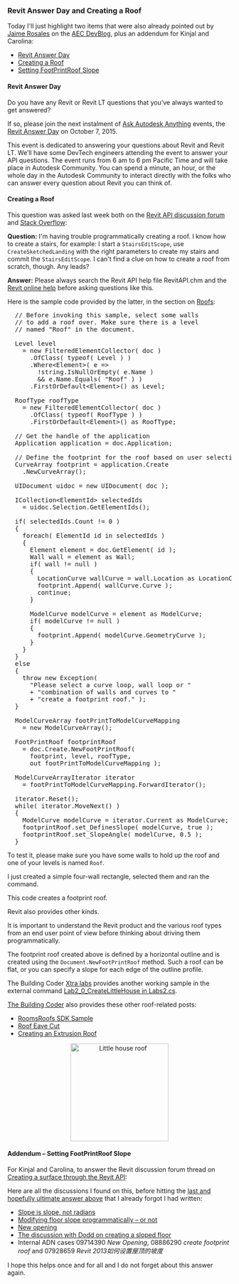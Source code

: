 <head>
<meta http-equiv="Content-Type" content="text/html; charset=utf-8">
<link rel="stylesheet" type="text/css" href="bc.css">
<script src="run_prettify.js" type="text/javascript"></script>
<!---
<script src="https://google-code-prettify.googlecode.com/svn/loader/run_prettify.js" type="text/javascript"></script>
-->
</head>

<!---

- change selected instance type
  email [Revit API]
  taking a second look at this question, i note that most of what the developer needs is already implemented in the external command Lab3_4_ChangeSelectedInstanceType in the module https://github.com/jeremytammik/AdnRevitApiLabsXtra/blob/master/XtraCs/Labs3.cs

- IterateOverCollector
  email [Regarding [CaseNo:11090027.] ElementIdを取得する方法] Ryuji Ogasawara 

- creating an electrical family
  email [RFA API (especially in Electrical content context)]

#dotnet #csharp #geometry
#fsharp #dynamobim #python
#grevit
#responsivedesign #typepad
#ah8 #augi #au2015 #dotnet #dynamobim
#stingray #adsklabs #cloud #rendering
#3dweb #3dviewapi #html5 #threejs #webgl #3d #apis #mobile #vr #ecommerce
#Markdown #Fusion360 #Fusion360Hackathon #revitapi #3dwebcoder
#javascript
#au2015 #rtceur
#RestSharp #restapi
#au2015
#mongoosejs #mongodb #nodejs
#au2015 #rtceur

Revit API, Jeremy Tammik, akn_include

Revit Answer Day and Creating a Roof #revitapi #bim #aec #3dwebcoder #adsk #adskdevnetwrk

Today I'll highlight two items, plus an addendum for Kinjal and Carolina
&ndash; Revit Answer Day
&ndash; Creating a Roof
&ndash; Setting FootPrintRoof Slope...

-->

### Revit Answer Day and Creating a Roof

Today I'll just highlight two items that were also already pointed out
by [Jaime Rosales](http://adndevblog.typepad.com/aec/jaime-rosales.html) on
the [AEC DevBlog](http://adndevblog.typepad.com/aec), plus an addendum for Kinjal and Carolina:

- [Revit Answer Day](#2)
- [Creating a Roof](#3)
- [Setting FootPrintRoof Slope](#4)



#### <a name="2"></a>Revit Answer Day

Do you have any Revit or Revit LT questions that you’ve always wanted to get answered?

If so, please join the next instalment
of [Ask Autodesk Anything](http://www.autode.sk/answerdays) events,
the [Revit Answer Day](http://forums.autodesk.com/t5/revit-answer-day/revit-answer-day-october-7th-2015/td-p/5787599) on
October 7, 2015.

This event is dedicated to answering your questions about Revit and Revit LT.
We’ll have some DevTech engineers attending the event to answer your API questions.
The event runs from 6 am to 6 pm Pacific Time and will take place in Autodesk Community.
You can spend a minute, an hour, or the whole day in the Autodesk Community to interact directly with the folks who can answer every question about Revit you can think of.



#### <a name="3"></a>Creating a Roof

This question was asked last week both on
the [Revit API discussion forum](http://forums.autodesk.com/t5/revit-api/help-creating-roof/m-p/5828806)
and [Stack Overflow](http://stackoverflow.com/questions/32718999/creating-a-roof-function/32732012#32732012):

**Question:**
I'm having trouble programmatically creating a roof.
I know how to create a stairs, for example: I start a `StairsEditScope`, use `CreateSketchedLanding` with the right parameters to create my stairs and commit the `StairsEditScope`.
I can't find a clue on how to create a roof from scratch, though.
Any leads?

**Answer:**
Please always search the Revit API help file RevitAPI.chm and
the [Revit online help](http://help.autodesk.com/view/RVT/2016/ENU) before
asking questions like this.

Here is the sample code provided by the latter, in the section
on [Roofs](http://help.autodesk.com/view/RVT/2016/ENU/?guid=GUID-33E6A6BD-96AA-4FAF-B660-1DD0C06CCD29):

<pre class="code">
&nbsp; <span class="green">// Before invoking this sample, select some walls </span>
&nbsp; <span class="green">// to add a roof over. Make sure there is a level </span>
&nbsp; <span class="green">// named &quot;Roof&quot; in the document.</span>
&nbsp;
&nbsp; <span class="teal">Level</span> level
&nbsp; &nbsp; = <span class="blue">new</span> <span class="teal">FilteredElementCollector</span>( doc )
&nbsp; &nbsp; &nbsp; .OfClass( <span class="blue">typeof</span>( <span class="teal">Level</span> ) )
&nbsp; &nbsp; &nbsp; .Where&lt;<span class="teal">Element</span>&gt;( e =&gt;
&nbsp; &nbsp; &nbsp; &nbsp; !<span class="blue">string</span>.IsNullOrEmpty( e.Name )
&nbsp; &nbsp; &nbsp; &nbsp; &amp;&amp; e.Name.Equals( <span class="maroon">&quot;Roof&quot;</span> ) )
&nbsp; &nbsp; &nbsp; .FirstOrDefault&lt;<span class="teal">Element</span>&gt;() <span class="blue">as</span> <span class="teal">Level</span>;
&nbsp;
&nbsp; <span class="teal">RoofType</span> roofType
&nbsp; &nbsp; = <span class="blue">new</span> <span class="teal">FilteredElementCollector</span>( doc )
&nbsp; &nbsp; &nbsp; .OfClass( <span class="blue">typeof</span>( <span class="teal">RoofType</span> ) )
&nbsp; &nbsp; &nbsp; .FirstOrDefault&lt;<span class="teal">Element</span>&gt;() <span class="blue">as</span> <span class="teal">RoofType</span>;
&nbsp;
&nbsp; <span class="green">// Get the handle of the application</span>
&nbsp; <span class="teal">Application</span> application = doc.Application;
&nbsp;
&nbsp; <span class="green">// Define the footprint for the roof based on user selection</span>
&nbsp; <span class="teal">CurveArray</span> footprint = application.Create
&nbsp; &nbsp; .NewCurveArray();
&nbsp;
&nbsp; <span class="teal">UIDocument</span> uidoc = <span class="blue">new</span> <span class="teal">UIDocument</span>( doc );
&nbsp;
&nbsp; <span class="teal">ICollection</span>&lt;<span class="teal">ElementId</span>&gt; selectedIds
&nbsp; &nbsp; = uidoc.Selection.GetElementIds();
&nbsp;
&nbsp; <span class="blue">if</span>( selectedIds.Count != 0 )
&nbsp; {
&nbsp; &nbsp; <span class="blue">foreach</span>( <span class="teal">ElementId</span> id <span class="blue">in</span> selectedIds )
&nbsp; &nbsp; {
&nbsp; &nbsp; &nbsp; <span class="teal">Element</span> element = doc.GetElement( id );
&nbsp; &nbsp; &nbsp; <span class="teal">Wall</span> wall = element <span class="blue">as</span> <span class="teal">Wall</span>;
&nbsp; &nbsp; &nbsp; <span class="blue">if</span>( wall != <span class="blue">null</span> )
&nbsp; &nbsp; &nbsp; {
&nbsp; &nbsp; &nbsp; &nbsp; <span class="teal">LocationCurve</span> wallCurve = wall.Location <span class="blue">as</span> <span class="teal">LocationCurve</span>;
&nbsp; &nbsp; &nbsp; &nbsp; footprint.Append( wallCurve.Curve );
&nbsp; &nbsp; &nbsp; &nbsp; <span class="blue">continue</span>;
&nbsp; &nbsp; &nbsp; }
&nbsp;
&nbsp; &nbsp; &nbsp; <span class="teal">ModelCurve</span> modelCurve = element <span class="blue">as</span> <span class="teal">ModelCurve</span>;
&nbsp; &nbsp; &nbsp; <span class="blue">if</span>( modelCurve != <span class="blue">null</span> )
&nbsp; &nbsp; &nbsp; {
&nbsp; &nbsp; &nbsp; &nbsp; footprint.Append( modelCurve.GeometryCurve );
&nbsp; &nbsp; &nbsp; }
&nbsp; &nbsp; }
&nbsp; }
&nbsp; <span class="blue">else</span>
&nbsp; {
&nbsp; &nbsp; <span class="blue">throw</span> <span class="blue">new</span> <span class="teal">Exception</span>(
&nbsp; &nbsp; &nbsp; <span class="maroon">&quot;Please select a curve loop, wall loop or &quot;</span>
&nbsp; &nbsp; &nbsp; + <span class="maroon">&quot;combination of walls and curves to &quot;</span>
&nbsp; &nbsp; &nbsp; + <span class="maroon">&quot;create a footprint roof.&quot;</span> );
&nbsp; }
&nbsp;
&nbsp; <span class="teal">ModelCurveArray</span> footPrintToModelCurveMapping
&nbsp; &nbsp; = <span class="blue">new</span> <span class="teal">ModelCurveArray</span>();
&nbsp;
&nbsp; <span class="teal">FootPrintRoof</span> footprintRoof
&nbsp; &nbsp; = doc.Create.NewFootPrintRoof(
&nbsp; &nbsp; &nbsp; footprint, level, roofType,
&nbsp; &nbsp; &nbsp; <span class="blue">out</span> footPrintToModelCurveMapping );
&nbsp;
&nbsp; <span class="teal">ModelCurveArrayIterator</span> iterator
&nbsp; &nbsp; = footPrintToModelCurveMapping.ForwardIterator();
&nbsp;
&nbsp; iterator.Reset();
&nbsp; <span class="blue">while</span>( iterator.MoveNext() )
&nbsp; {
&nbsp; &nbsp; <span class="teal">ModelCurve</span> modelCurve = iterator.Current <span class="blue">as</span> <span class="teal">ModelCurve</span>;
&nbsp; &nbsp; footprintRoof.set_DefinesSlope( modelCurve, <span class="blue">true</span> );
&nbsp; &nbsp; footprintRoof.set_SlopeAngle( modelCurve, 0.5 );
&nbsp; }
</pre>

To test it, please make sure you have some walls to hold up the roof and one of your levels is named `Roof`.

I just created a simple four-wall rectangle, selected them and ran the command.

This code creates a footprint roof.

Revit also provides other kinds.

It is important to understand the Revit product and the various roof types from an end user point of view before thinking about driving them programmatically.

The footprint roof created above is defined by a horizontal outline and is created using the `Document.NewFootPrintRoof` method. Such a roof can be flat, or you can specify a slope for each edge of the outline profile.

The Building Coder [Xtra labs](https://github.com/jeremytammik/AdnRevitApiLabsXtra) provides
another working sample in the external
command [Lab2_0_CreateLittleHouse in Labs2.cs](https://github.com/jeremytammik/AdnRevitApiLabsXtra/blob/master/XtraCs/Labs2.cs).

[The Building Coder](http://thebuildingcoder.typepad.com/) also
provides these other roof-related posts:

- [RoomsRoofs SDK Sample](http://thebuildingcoder.typepad.com/blog/2008/09/roomsroofs-sdk.html)
- [Roof Eave Cut](http://thebuildingcoder.typepad.com/blog/2009/08/roof-eave-cut-in-revit-and-aca.html)
- [Creating an Extrusion Roof](http://thebuildingcoder.typepad.com/blog/2014/09/events-again-and-creating-an-extrusion-roof.html)

<center>
<img src="img/little_house_roof.png" alt="Little house roof" width="220"/>
</center>


#### <a name="4"></a>Addendum &ndash; Setting FootPrintRoof Slope

For Kinjal and Carolina, to answer the Revit discussion forum thread
on [Creating a surface through the Revit API](http://forums.autodesk.com/t5/revit-api/create-a-surface-through-revit-api/m-p/5872832):

Here are all the discussions I found on this, before hitting the [last and hopefully ultimate answer above](#3) that I already forgot I had written:

- [Slope is slope, not radians](http://thebuildingcoder.typepad.com/blog/2010/08/slope-is-slope-not-radians.html)
- [Modifying floor slope programmatically &ndash; or not](http://thebuildingcoder.typepad.com/blog/2014/03/creating-a-sloped-floor.html#3)
- [New opening](http://forums.autodesk.com/t5/Revit-API/New-Opening/m-p/5104388)
- [The discussion with Dodd on creating a sloped floor](http://thebuildingcoder.typepad.com/blog/2014/03/creating-a-sloped-floor.html#comment-2231365409)
- Internal ADN cases 09714390 *New Opening*, 08886290 *create footprint roof* and 07928659 *Revit 2013如何设置屋顶的坡度*

I hope this helps once and for all and I do not forget about this answer again.


